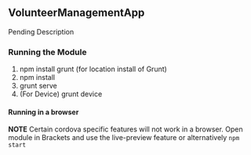 ## VolunteerManagementApp
Pending Description

### Running the Module
1. npm install grunt (for location install of Grunt)
2. npm install
3. grunt serve
4. (For Device) grunt device

#### **Running in a browser**
**NOTE** Certain cordova specific features will not work in a browser.
Open module in Brackets and use the live-preview feature or alternatively ```` npm start ````